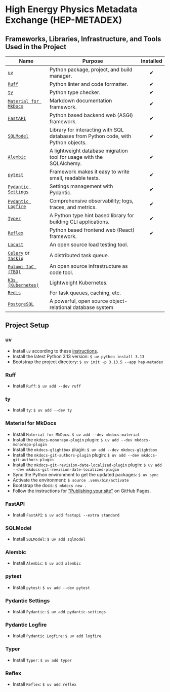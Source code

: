 # High Energy Physics Metadata Exchange (HEP-METADEX)

## Frameworks, Libraries, Infrastructure, and Tools Used in the Project

| Name                                                                                                              | Purpose                                                                           | Installed |
| ----------------------------------------------------------------------------------------------------------------- | --------------------------------------------------------------------------------- | :-------: |
| [`uv`](https://docs.astral.sh/uv/)                                                                                | Python package, project, and build manager.                                       |     ✔     |
| [`Ruff`](https://docs.astral.sh/ruff/)                                                                            | Python linter and code formatter.                                                 |     ✔     |
| [`ty`](https://docs.astral.sh/ty/)                                                                                | Python type checker.                                                              |     ✔     |
| [`Material for MkDocs`](https://squidfunk.github.io/mkdocs-material/)                                             | Markdown documentation framework.                                                 |     ✔     |
| [`FastAPI`](https://fastapi.tiangolo.com/)                                                                        | Python based backend web (ASGI) framework.                                        |     ✔     |
| [`SQLModel`](https://sqlmodel.tiangolo.com/)                                                                      | Library for interacting with SQL databases from Python code, with Python objects. |     ✔     |
| [`Alembic`](https://alembic.sqlalchemy.org/en/latest/)                                                            | A lightweight database migration tool for usage with the SQLAlchemy.              |     ✔     |
| [`pytest`](https://docs.pytest.org/en/stable/)                                                                    | Framework makes it easy to write small, readable tests.                           |     ✔     |
| [`Pydantic Settings`](https://docs.pydantic.dev/latest/concepts/pydantic_settings/)                               | Settings management with Pydantic.                                                |     ✔     |
| [`Pydantic Logfire`](https://pydantic.dev/logfire)                                                                | Comprehensive observability; logs, traces, and metrics.                           |     ✔     |
| [`Typer`](https://typer.tiangolo.com/)                                                                            | A Python type hint based library for building CLI applications.                   |     ✔     |
| [`Reflex`](https://reflex.dev/)                                                                                   | Python based frontend web (React) framework.                                      |     ✔     |
| [`Locust`](https://locust.io/)                                                                                    | An open source load testing tool.                                                 |           |
| [`Celery`](https://https://docs.celeryq.dev/en/stable/index.html) or [`Taskiq`](https://taskiq-python.github.io/) | A distributed task queue.                                                         |           |
| [`Pulumi IaC (TBD)`](https://www.pulumi.com/docs/iac/)                                                            | An open source infrastructure as code tool.                                       |           |
| [`K3s (Kubernetes)`](https://k3s.io/)                                                                             | Lightweight Kubernetes.                                                           |           |
| [`Redis`](https://redis.io/)                                                                                      | For task queues, caching, etc.                                                    |           |
| [`PostgreSQL`](https://www.postgresql.org/)                                                                       | A powerful, open source object-relational database system                         |           |

## Project Setup

### uv

- Install `uv` according to these [instructions](https://docs.astral.sh/uv/getting-started/installation/).
- Install the latest Python 3.13 version: `$ uv python install 3.13`
- Bootstrap the project directory: `$ uv init -p 3.13.5 --app hep-metadex`

### Ruff

- Install `Ruff`: `$ uv add --dev ruff`

### ty

- Install `ty`: `$ uv add --dev ty`

### Material for MkDocs

- Install `Material for MkDocs`: `$ uv add --dev mkdocs-material`
- Install the `mkdocs-monorepo-plugin` plugin: `$ uv add --dev mkdocs-monorepo-plugin`
- Install the `mkdocs-glightbox` plugin: `$ uv add --dev mkdocs-glightbox`
- Install the `mkdocs-git-authors-plugin` plugin: `$ uv add --dev mkdocs-git-authors-plugin`
- Install the `mkdocs-git-revision-date-localized-plugin` plugin: `$ uv add --dev mkdocs-git-revision-date-localized-plugin`
- Sync the Python environment to get the updated packages: `$ uv sync`
- Activate the environment: `$ source .venv/bin/activate`
- Bootstrap the docs: `$ mkdocs new .`
- Follow the instructions for ["Publishing your site"](https://squidfunk.github.io/mkdocs-material/publishing-your-site/) on GitHub Pages.

### FastAPI

- Install `FastAPI`: `$ uv add fastapi --extra standard`

### SQLModel

- Install `SQLModel`: `$ uv add sqlmodel`

### Alembic

- Install `Alembic`: `$ uv add alembic`

### pytest

- Install `pytest`: `$ uv add --dev pytest`

### Pydantic Settings

- Install `Pydantic`: `$ uv add pydantic-settings`

### Pydantic Logfire

- Install `Pydantic Logfire`: `$ uv add logfire`

### Typer

- Install `Typer`: `$ uv add typer`

### Reflex

- Install `Reflex`: `$ uv add reflex`
